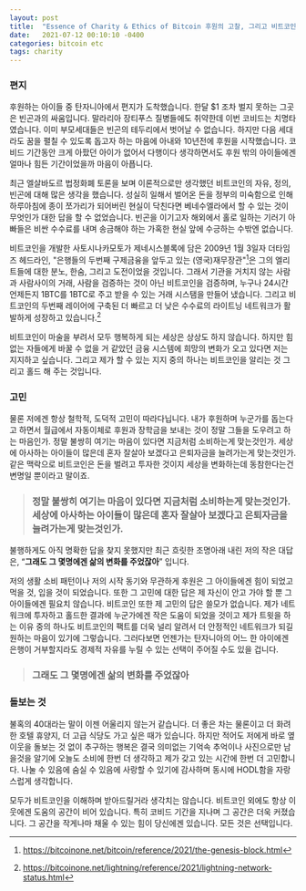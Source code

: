 ```yaml
---
layout: post
title:  "Essence of Charity & Ethics of Bitcoin 후원의 고찰, 그리고 비트코인"
date:   2021-07-12 00:10:10 -0400
categories: bitcoin etc
tags: charity
---
```

### 편지
후원하는 아이들 중 탄자니아에서 편지가 도착했습니다.  한달 $1 조차 벌지 못하는 그곳은 빈곤과의 싸움입니다.  말라리아 장티푸스 질병들에도 취약한데 이번 코비드는 치명타였습니다.  이미 부모세대들은 빈곤의 테두리에서 벗어날 수 없습니다.  하지만 다음 세대라도 꿈을 펼칠 수 있도록 돕고자 하는 마음에 아내와 10년전에 후원을 시작했습니다.  코비드 기간동안 크게 아팠던 아이가 없어서 다행이다 생각하면서도 후원 밖의 아이들에겐 얼마나 힘든 기간이었을까 마음이 아픕니다.

최근 엘살바도르 법정화폐 토론을 보며 이론적으로만 생각했던 비트코인의 자유, 정의, 빈곤에 대해 많은 생각을 했습니다.  성실히 일해서 벌어온 돈을 정부의 미숙함으로 인해 하루아침에 종이 쪼가리가 되어버린 현실이 닥친다면 베네수엘라에서 할 수 있는 것이 무엇인가 대한 답을 할 수 없었습니다. 빈곤을 이기고자 해외에서 홀로 일하는 기러기 아빠들은 비싼 수수료를 내며 송금해야 하는 가혹한 현실 앞에 수긍하는 수밖엔 없습니다.

비트코인을 개발한 사토시나카모토가 제네시스블록에 담은 2009년 1월 3일자 더타임즈 헤드라인, "은행들의 두번째 구제금융을 앞두고 있는 (영국)재무장관"[^1]은 그의 엘리트들에 대한 분노, 한숨, 그리고 도전이었을 것입니다.  그래서 기관을 거치지 않는 사람과 사람사이의 거래, 사람을 검증하는 것이 아닌 비트코인을 검증하며, 누구나 24시간 언제든지 1BTC를 1BTC로 주고 받을 수 있는 거래 시스탬을 만들어 냈습니다.  그리고 비트코인의 두번째 레이어에 구축된 더 빠르고 더 낮은 수수료의 라이트닝 네트워크가 활발하게 성장하고 있습니다.[^2]

비트코인이 마술을 부려서 모두 행복하게 되는 세상은 상상도 하지 않습니다.  하지만 힘없는 자들에게 바꿀 수 없을 거 같았던 금융 시스템에 희망의 변화가 오고 있다면 저는 지지하고 싶습니다.  그리고 제가 할 수 있는 지지 중의 하나는 비트코인을 알리는 것 그리고 홀드 해 주는 것입니다.

### 고민

물론 저에겐 항상 철학적, 도덕적 고민이 따라다닙니다.  내가 후원하며 누군가를 돕는다고 하면서 월급에서 자동이체로 후원과 장학금을 보내는 것이 정말 그들을 도우려고 하는 마음인가.  정말 불쌍히 여기는 마음이 있다면 지금처럼 소비하는게 맞는것인가.  세상에 아사하는 아이들이 많은데 혼자 잘살아 보겠다고 은퇴자금을 늘려가는게 맞는것인가.  같은 맥락으로 비트코인은 돈을 벌려고 투자한 것이지 세상을 변화하는데 동참한다는건 변명일 뿐이라고 말이죠.

>### 정말 불쌍히 여기는 마음이 있다면 지금처럼 소비하는게 맞는것인가.  세상에 아사하는 아이들이 많은데 혼자 잘살아 보겠다고 은퇴자금을 늘려가는게 맞는것인가.

불행하게도 아직 명확한 답을 찾지 못했지만 최근 흐릿한 조명아래 내린 저의 작은 대답은, “**그래도 그 몇명에겐 삶의 변화를 주었잖아**” 입니다.

저의 생활 소비 패턴이나 저의 시작 동기와 무관하게 후원은 그 아이들에겐 힘이 되었고 먹을 것, 입을 것이 되었습니다.  또한 그 고민에 대한 답은 제 자신이 안고 가야 할 뿐 그 아이들에겐 필요치 않습니다.  비트코인 또한 제 고민의 답은 쓸모가 없습니다.  제가 네트워크에 투자하고 홀드한 결과에 누군가에겐 작은 도움이 되었을 것이고 제가 트윗을 하는 이유 중의 하나도 비트코인의 팩트를 더욱 널리 알려서 더 안정적인 네트워크가 되길 원하는 마음이 있기에 그렇습니다.  그러다보면 언젠가는 탄자니아의 어느 한 아이에겐 은행이 거부할지라도 경제적 자유를 누릴 수 있는 선택이 주어질 수도 있을 겁니다.

>### 그래도 그 몇명에겐 삶의 변화를 주었잖아

### 돌보는 것
불혹의 40대라는 말이 이젠 어울리지 않는거 같습니다. 더 좋은 차는 물론이고 더 화려한 호텔 휴양지, 더 고급 식당도 가고 싶은 때가 있습니다.  하지만 적어도 저에게 바로 옆 이웃을 돌보는 것 없이 추구하는 행복은 결국 의미없는 기억속 추억이나 사진으로만 남을것을 알기에 오늘도 소비에 한번 더 생각하고 제가 갖고 있는 시간에 한번 더 고민합니다. 나눌 수 있음에 숨실 수 있음에 사랑할 수 있기에 감사하며 동시에 HODL함을 자랑스럽게 생각합니다.  

모두가 비트코인을 이해하며 받아드릴거라 생각치는 않습니다.  비트코인 외에도 항상 이웃에겐 도움의 공간이 비어 있습니다.  특히 코비드 기간을 지나며 그 공간은 더욱 커졌습니다.  그 공간을 작게나마 채울 수 있는 힘이 당신에겐 있습니다.  모든 것은 선택입니다.

[^1]: <https://bitcoinone.net/bitcoin/reference/2021/the-genesis-block.html>

[^2]: <https://bitcoinone.net/lightning/reference/2021/lightning-network-status.html>
